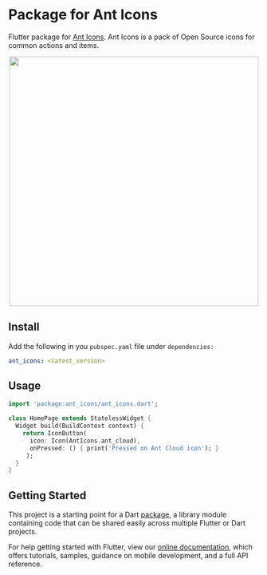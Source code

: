 # Package for Ant Icons

Flutter package for [Ant Icons](https://ant.design/components/icon/). Ant Icons is a pack of Open Source icons for common actions and items.

<p align="center">
<img src="https://gw.alipayobjects.com/zos/rmsportal/XzOPonWCsPjvgkrklCzo.png" width="500">
</p>

## Install

Add the following in you `pubspec.yaml` file under `dependencies:`

```yaml
ant_icons: <latest_version>
```

## Usage

```dart
import 'package:ant_icons/ant_icons.dart';

class HomePage extends StatelessWidget {
  Widget build(BuildContext context) {
    return IconButton(
      icon: Icon(AntIcons.ant_cloud),
      onPressed: () { print('Pressed on Ant Cloud icon'); }
     );
  }
}
```

## Getting Started

This project is a starting point for a Dart
[package](https://flutter.dev/developing-packages/),
a library module containing code that can be shared easily across
multiple Flutter or Dart projects.

For help getting started with Flutter, view our 
[online documentation](https://flutter.dev/docs), which offers tutorials, 
samples, guidance on mobile development, and a full API reference.
